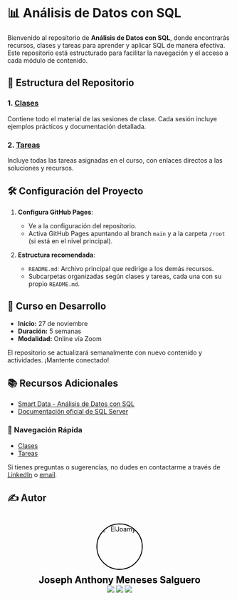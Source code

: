 # 📊 Análisis de Datos con SQL

Bienvenido al repositorio de **Análisis de Datos con SQL**, donde encontrarás recursos, clases y tareas para aprender y aplicar SQL de manera efectiva. Este repositorio está estructurado para facilitar la navegación y el acceso a cada módulo de contenido.


## 📂 Estructura del Repositorio

### **1. [Clases](Clases/README.md)**
Contiene todo el material de las sesiones de clase. Cada sesión incluye ejemplos prácticos y documentación detallada.

### **2. [Tareas](Tareas/README.md)**
Incluye todas las tareas asignadas en el curso, con enlaces directos a las soluciones y recursos.


## 🛠 Configuración del Proyecto

1. **Configura GitHub Pages**:
   - Ve a la configuración del repositorio.
   - Activa GitHub Pages apuntando al branch `main` y a la carpeta `/root` (si está en el nivel principal).

2. **Estructura recomendada**:
   - `README.md`: Archivo principal que redirige a los demás recursos.
   - Subcarpetas organizadas según clases y tareas, cada una con su propio `README.md`.

## 📅 Curso en Desarrollo

- **Inicio:** 27 de noviembre
- **Duración:** 5 semanas
- **Modalidad:** Online vía Zoom

El repositorio se actualizará semanalmente con nuevo contenido y actividades. ¡Mantente conectado!

## 📚 Recursos Adicionales
- [Smart Data - Análisis de Datos con SQL](https://smartdata.com)
- [Documentación oficial de SQL Server](https://learn.microsoft.com/en-us/sql/sql-server)

### 🔗 Navegación Rápida
- [Clases](Clases/README.md)
- [Tareas](Tareas/README.md)

Si tienes preguntas o sugerencias, no dudes en contactarme a través de [LinkedIn](https://linkedin.com/in/joamy5902) o [email](mailto:joamysalguero1@gmail.com).

## ✍️ Autor
<div style="background-image: url('imgs/background.jpg'); background-size: cover; padding: 20px; text-align: center; border-radius: 10px;">
    <a href="https://github.com/ElJoamy" style="text-decoration: none; color: black; display: inline-block; text-align: center;">
        <img src="https://avatars.githubusercontent.com/u/68487005?v=4" width="100" alt="ElJoamy" style="border-radius: 50%; border: 2px solid #000;"/>
        <h1 style="margin: 10px 0 0; font-size: 1.5em; color: black; font-weight: bold;">Joseph Anthony Meneses Salguero</h1>
    </a>
    <br />
    <a href="https://linkedin.com/in/joamy5902" title="LinkedIn"><img src="https://img.shields.io/badge/-LinkedIn-blue?style=flat&logo=linkedin"></a>
    <a href="mailto:joamysalguero1@gmail.com" title="Email"><img src="https://img.shields.io/badge/-Email-red?style=flat&logo=gmail"></a>
    <a href="https://medium.com/@joamysalguero1" title="Medium"><img src="https://img.shields.io/badge/-Medium-black?style=flat&logo=medium"></a>
</div>


